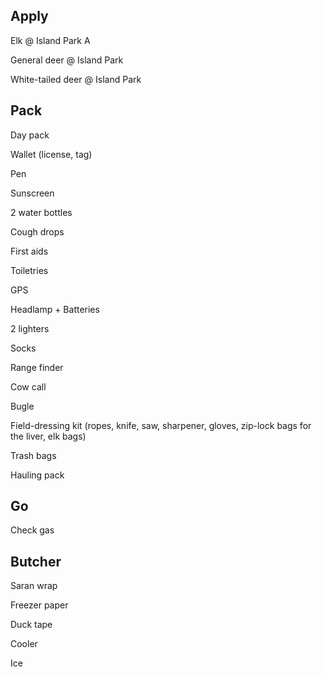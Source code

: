 ## Apply

Elk @ Island Park A

General deer @ Island Park

White-tailed deer @ Island Park

## Pack

Day pack

Wallet (license, tag)

Pen

Sunscreen

2 water bottles

Cough drops

First aids

Toiletries

GPS

Headlamp + Batteries

2 lighters

Socks

Range finder

Cow call

Bugle

Field-dressing kit (ropes, knife, saw, sharpener, gloves, zip-lock bags for the liver, elk bags)

Trash bags

Hauling pack

## Go

Check gas

## Butcher

Saran wrap

Freezer paper

Duck tape

Cooler

Ice
